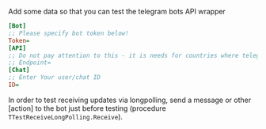 Add some data so that you can test the telegram bots API wrapper
``` INI
[Bot]
;; Please specify bot token below!
Token=
[API]
;; Do not pay attention to this - it is needs for countries where telegram is blocked. (You can specify custom telegram endpoint)
;; Endpoint=
[Chat]
;; Enter Your user/chat ID
ID=
```
In order to test receiving updates via longpolling, send a message or other \[action\] to the bot just before testing (procedure `TTestReceiveLongPolling.Receive`).
